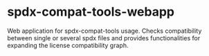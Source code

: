 # spdx-compat-tools-webapp
Web application for spdx-compat-tools usage. Checks compatibility between single or several spdx files and provides functionalities for expanding the license compatibility graph.
